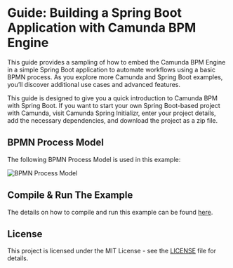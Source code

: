 # Guide: Building a Spring Boot Application with Camunda BPM Engine

This guide provides a sampling of how to embed the Camunda BPM Engine in a simple Spring Boot application to automate
workflows using a basic BPMN process. As you explore more Camunda and Spring Boot examples, you’ll discover additional
use cases and advanced features.

This guide is designed to give you a quick introduction to Camunda BPM with Spring Boot. If you want to start your own
Spring Boot-based project with Camunda, visit Camunda Spring Initializr, enter your project details, add the necessary
dependencies, and download the project as a zip file.

## BPMN Process Model
The following BPMN Process Model is used in this example:

![BPMN Process Model](https://www.beyondengineering.io/assets/images/posts/camunda-spring-boot/personal-message-bpmn.png)

## Compile & Run The Example
The details on how to compile and run this example can be found [here](https://www.beyondengineering.io/guide-build-spring-boot-application-camunda-bpm-engine/).

## License
This project is licensed under the MIT License - see the [LICENSE](../../LICENSE) file for details.
